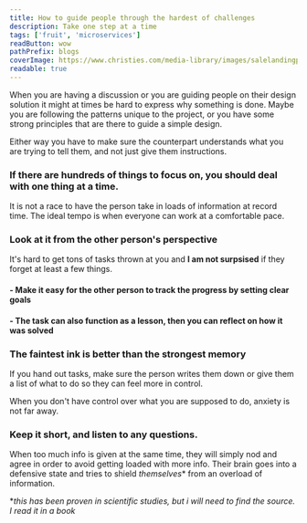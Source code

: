 ```yaml
---
title: How to guide people through the hardest of challenges
description: Take one step at a time
tags: ['fruit', 'microservices']
readButton: wow
pathPrefix: blogs
coverImage: https://www.christies.com/media-library/images/salelandingpage/2016/hk112016/hong-kong-2016-autumn-auctions/hong-kong-2016-autumn-auctions-chinese-painting-07.jpg
readable: true
---
```


When you are having a discussion or you are guiding people on their design solution it might at times be hard to express why something is done.
Maybe you are following the patterns unique to the project, or you have some strong principles that are there to guide a simple design.

Either way you have to make sure the counterpart understands what you are trying to tell them, and not just give them instructions.


### If there are hundreds of things to focus on, you should deal with one thing at a time.
It is not a race to have the person take in loads of information at record time.
The ideal tempo is when everyone can work at a comfortable pace.

### Look at it from the other person's perspective

It's hard to get tons of tasks thrown at you and **I am not surpsised** if they forget at least a few things.

#### - Make it easy for the other person to track the progress by setting clear goals
#### - The task can also function as a lesson, then you can reflect on how it was solved

### The faintest ink is better than the strongest memory
If you hand out tasks, make sure the person writes them down or give them a list of what to do so they can feel more in control.

When you don't have control over what you are supposed to do, anxiety is not far away.

### Keep it short, and listen to any questions.

When too much info is given at the same time, they will simply nod and agree in order to avoid getting loaded with more info. Their brain goes into a defensive state and tries to shield *themselves** from an overload of information.

**this has been proven in scientific studies, but i will need to find the source. I read it in a book*